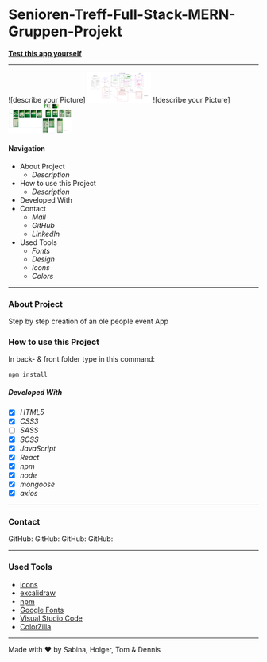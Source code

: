 # Senioren-Treff-Full-Stack-MERN-Gruppen-Projekt

**[Test this app yourself](github.link)**

---

![describe your Picture] <img src="images/Mockup.png" width="128"/>
![describe your Picture] <img src="images/Layout.png" width="128"/>

#### Navigation

- About Project
  - _Description_
- How to use this Project
  - _Description_
- Developed With
- Contact
  - _Mail_
  - _GitHub_
  - _LinkedIn_
- Used Tools
  - _Fonts_
  - _Design_
  - _Icons_
  - _Colors_

---

### About Project

Step by step creation of an ole people event App

### How to use this Project

In back- & front folder type in this command:

<pre><code>npm install</code></pre>

##### Developed With

- [x] _HTML5_
- [x] _CSS3_
- [ ] _SASS_
- [x] _SCSS_
- [x] _JavaScript_
- [x] _React_
- [x] _npm_
- [x] _node_
- [x] _mongoose_
- [x] _axios_

---

### Contact

GitHub: <DennisPiecha>
GitHub: <Tom-Necke>
GitHub: <saby-gaby>
GitHub: <Holledrums>

---

### Used Tools

- [icons](https://)
- [excalidraw](https://excalidraw.com/#room=fe633d02fd4a46cc1dc0,ODbm7jX1aPKXrCksAoHAeA)
- [npm](https://www.npmjs.com/)
- [Google Fonts](https://fonts.google.com/)
- [Visual Studio Code](https://code.visualstudio.com/)
- [ColorZilla](https://www.colorzilla.com/chrome/)

---

Made with ❤️ by Sabina, Holger, Tom & Dennis
